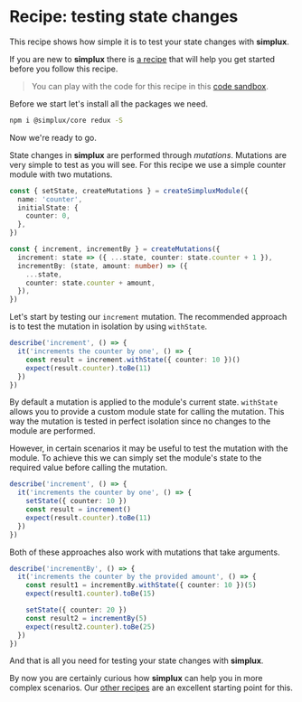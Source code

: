 # Recipe: testing state changes

This recipe shows how simple it is to test your state changes with **simplux**.

If you are new to **simplux** there is [a recipe](../getting-started#readme) that will help you get started before you follow this recipe.

> You can play with the code for this recipe in this [code sandbox](https://codesandbox.io/s/github/MrWolfZ/simplux/tree/master/recipes/basics/testing-state-changes).

Before we start let's install all the packages we need.

```sh
npm i @simplux/core redux -S
```

Now we're ready to go.

State changes in **simplux** are performed through _mutations_. Mutations are very simple to test as you will see. For this recipe we use a simple counter module with two mutations.

```ts
const { setState, createMutations } = createSimpluxModule({
  name: 'counter',
  initialState: {
    counter: 0,
  },
})

const { increment, incrementBy } = createMutations({
  increment: state => ({ ...state, counter: state.counter + 1 }),
  incrementBy: (state, amount: number) => ({
    ...state,
    counter: state.counter + amount,
  }),
})
```

Let's start by testing our `increment` mutation. The recommended approach is to test the mutation in isolation by using `withState`.

```ts
describe('increment', () => {
  it('increments the counter by one', () => {
    const result = increment.withState({ counter: 10 })()
    expect(result.counter).toBe(11)
  })
})
```

By default a mutation is applied to the module's current state. `withState` allows you to provide a custom module state for calling the mutation. This way the mutation is tested in perfect isolation since no changes to the module are performed.

However, in certain scenarios it may be useful to test the mutation with the module. To achieve this we can simply set the module's state to the required value before calling the mutation.

```ts
describe('increment', () => {
  it('increments the counter by one', () => {
    setState({ counter: 10 })
    const result = increment()
    expect(result.counter).toBe(11)
  })
})
```

Both of these approaches also work with mutations that take arguments.

```ts
describe('incrementBy', () => {
  it('increments the counter by the provided amount', () => {
    const result1 = incrementBy.withState({ counter: 10 })(5)
    expect(result1.counter).toBe(15)

    setState({ counter: 20 })
    const result2 = incrementBy(5)
    expect(result2.counter).toBe(25)
  })
})
```

And that is all you need for testing your state changes with **simplux**.

By now you are certainly curious how **simplux** can help you in more complex scenarios. Our [other recipes](../../../../..#recipes) are an excellent starting point for this.
